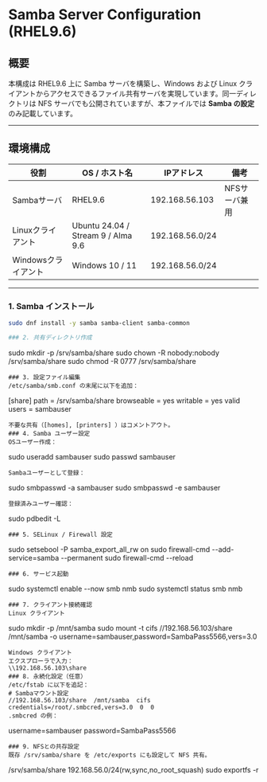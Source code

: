 # Samba Server Configuration (RHEL9.6)

## 概要
本構成は RHEL9.6 上に Samba サーバを構築し、Windows および Linux クライアントからアクセスできるファイル共有サーバを実現しています。同一ディレクトリは NFS サーバでも公開されていますが、本ファイルでは **Samba の設定** のみ記載しています。

---

## 環境構成
| 役割 | OS / ホスト名 | IPアドレス | 備考 |
|------|----------------|-------------|------|
| Sambaサーバ | RHEL9.6 | 192.168.56.103 | NFSサーバ兼用 |
| Linuxクライアント | Ubuntu 24.04 / Stream 9 / Alma 9.6 | 192.168.56.0/24 | |
| Windowsクライアント | Windows 10 / 11 | 192.168.56.0/24 | |

---

### 1. Samba インストール
```bash
sudo dnf install -y samba samba-client samba-common

### 2. 共有ディレクトリ作成
```
sudo mkdir -p /srv/samba/share
sudo chown -R nobody:nobody /srv/samba/share
sudo chmod -R 0777 /srv/samba/share
```
### 3. 設定ファイル編集  
/etc/samba/smb.conf の末尾に以下を追加：
```
[share]
    path = /srv/samba/share
    browseable = yes
    writable = yes
    valid users = sambauser
```
不要な共有（[homes], [printers] ）はコメントアウト。
### 4. Samba ユーザー設定  
OSユーザー作成：
```
sudo useradd sambauser
sudo passwd sambauser
```
Sambaユーザーとして登録：
```
sudo smbpasswd -a sambauser
sudo smbpasswd -e sambauser
```
登録済みユーザー確認：
```
sudo pdbedit -L
```
### 5. SELinux / Firewall 設定
```
sudo setsebool -P samba_export_all_rw on
sudo firewall-cmd --add-service=samba --permanent
sudo firewall-cmd --reload
```
### 6. サービス起動
```
sudo systemctl enable --now smb nmb
sudo systemctl status smb nmb
```
### 7. クライアント接続確認
Linux クライアント
```
sudo mkdir -p /mnt/samba
sudo mount -t cifs //192.168.56.103/share /mnt/samba -o username=sambauser,password=SambaPass5566,vers=3.0
```
Windows クライアント
エクスプローラで入力：
\\192.168.56.103\share
### 8. 永続化設定（任意）
/etc/fstab に以下を追記：
# Sambaマウント設定
//192.168.56.103/share  /mnt/samba  cifs  credentials=/root/.smbcred,vers=3.0  0  0
.smbcred の例：
```
username=sambauser
password=SambaPass5566
```
### 9. NFSとの共存設定
既存 /srv/samba/share を /etc/exports にも設定して NFS 共有。
```
/srv/samba/share 192.168.56.0/24(rw,sync,no_root_squash)
sudo exportfs -r
```
